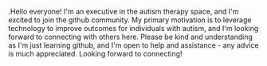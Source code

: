 .Hello everyone! I'm an executive in the autism therapy space, and I'm excited to join the github community. My primary motivation is to leverage technology to improve outcomes for individuals with autism, and I'm looking forward to connecting with others here. Please be kind and understanding as I'm just learning github, and I'm open to help and assistance - any advice is much appreciated. Looking forward to connecting!
